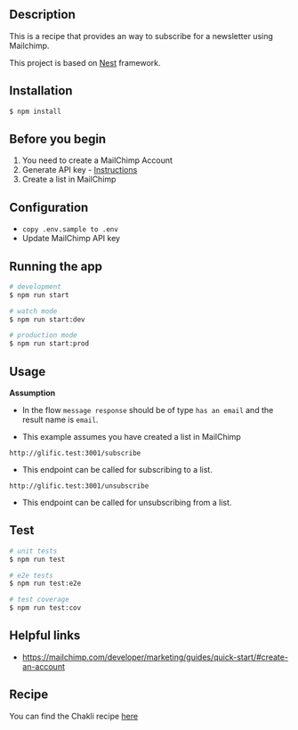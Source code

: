 ## Description

This is a recipe that provides an way to subscribe for a newsletter using Mailchimp.

This project is based on [Nest](https://github.com/nestjs/nest) framework.

## Installation

```bash
$ npm install
```

## Before you begin

1. You need to create a MailChimp Account
2. Generate API key - [Instructions](https://mailchimp.com/developer/marketing/guides/quick-start/#generate-your-api-key)
3. Create a list in MailChimp

## Configuration

- `copy .env.sample to .env`
- Update MailChimp API key

## Running the app

```bash
# development
$ npm run start

# watch mode
$ npm run start:dev

# production mode
$ npm run start:prod
```

## Usage

**Assumption**

- In the flow `message response` should be of type `has an email` and the result name is `email`.

- This example assumes you have created a list in MailChimp

`http://glific.test:3001/subscribe`

- This endpoint can be called for subscribing to a list.

`http://glific.test:3001/unsubscribe`

- This endpoint can be called for unsubscribing from a list.

## Test

```bash
# unit tests
$ npm run test

# e2e tests
$ npm run test:e2e

# test coverage
$ npm run test:cov
```

## Helpful links

- https://mailchimp.com/developer/marketing/guides/quick-start/#create-an-account

## Recipe

You can find the Chakli recipe [here](https://ministryofcurry.com/chakli-recipe/)
